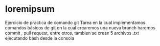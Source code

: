 # loremipsum
Ejercicio de practica de comando git
Tarea en la cual implementamos comandos básicos de git en la cual crearemos una nueva branch haremos commit , pull request, entre otros, tambien se crean 5 archivos .txt ejecutando bash desde la consola


